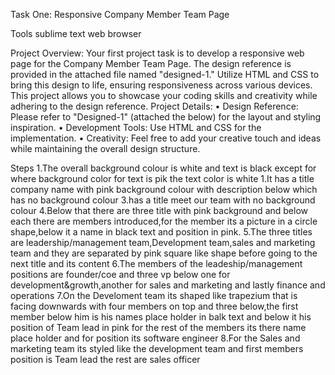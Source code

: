 Task One: Responsive Company Member Team Page

Tools
sublime text
web browser

Project Overview:
Your first project task is to develop a responsive web page for the Company Member Team
Page. The design reference is provided in the attached file named "designed-1." Utilize HTML
and CSS to bring this design to life, ensuring responsiveness across various devices. This
project allows you to showcase your coding skills and creativity while adhering to the design
reference.
Project Details:
• Design Reference: Please refer to "Designed-1" (attached the below) for the layout
and styling inspiration.
• Development Tools: Use HTML and CSS for the implementation.
• Creativity: Feel free to add your creative touch and ideas while maintaining the overall
design structure.

Steps
1.The overall background colour is white and text is black except for where background color for text is pik the text color is white
1.It has a title company name with pink background colour with description below which has no background colour
3.has a title meet our team with no background colour
4.Below that there are three title with pink background and below each there are members introduced,for the member its a picture in a circle shape,below it a name in black text and position in pink.
5.The three titles are leadership/management team,Development team,sales and marketing team and they are separated by pink square like shape before going to the next title and its content
6.The members of the leadeship/management positions are founder/coe and three vp below one for development&growth,another for sales and marketing and lastly finance and operations
7.On the Develoment team its shaped like trapezium that is facing downwards with four members on top and three below,the first member below him is his names place holder in balk text and below it his position of Team lead in pink for the rest of the members its there name place holder and for position its software engineer
8.For the Sales and marketing team its styled like the development team and first members position is Team lead the rest are sales officer

